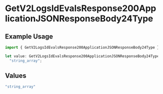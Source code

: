 # GetV2LogsIdEvalsResponse200ApplicationJSONResponseBody24Type

## Example Usage

```typescript
import { GetV2LogsIdEvalsResponse200ApplicationJSONResponseBody24Type } from "orq-poc-typescript-multi-env-version/models/operations";

let value: GetV2LogsIdEvalsResponse200ApplicationJSONResponseBody24Type =
  "string_array";
```

## Values

```typescript
"string_array"
```